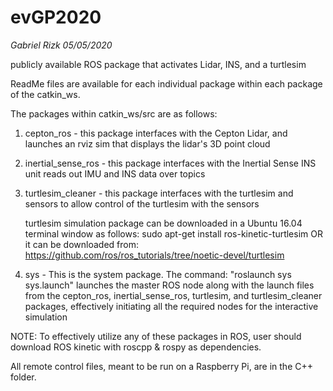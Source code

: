 # evGP2020

_Gabriel Rizk_
_05/05/2020_


publicly available ROS package that activates Lidar, INS, and a turtlesim 

ReadMe files are available for each individual package within each package of the catkin_ws.

The packages within catkin_ws/src are as follows:

1) cepton_ros - this package interfaces with the Cepton Lidar, and launches an rviz sim that displays the lidar's 3D point cloud
2) inertial_sense_ros - this package interfaces with the Inertial Sense INS unit reads out IMU and INS data over topics
3) turtlesim_cleaner - this package interfaces with the turtlesim and sensors to allow control of the turtlesim with the sensors

	turtlesim simulation package can be downloaded in a Ubuntu 16.04 terminal window
	as follows: sudo apt-get install ros-kinetic-turtlesim
	OR it can be downloaded from: https://github.com/ros/ros_tutorials/tree/noetic-devel/turtlesim
  
4) sys - This is the system package. The command: "roslaunch sys sys.launch" launches the master ROS node along with the launch files from the cepton_ros, inertial_sense_ros, turtlesim, and turtlesim_cleaner packages, effectively initiating all the required nodes for the interactive simulation 

NOTE: To effectively utilize any of these packages in ROS, user should download ROS kinetic with roscpp & rospy as dependencies. 

All remote control files, meant to be run on a Raspberry Pi, are in the C++ folder.
